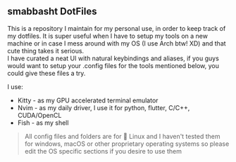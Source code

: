 ## smabbasht DotFiles
This is a repository I maintain for my personal use, in order to keep track of my dotfiles. It is super useful when I have to setup my tools on a new machine or in case I mess around with my OS (I use Arch btw! XD) and that cute thing takes it serious. <br>
I have curated a neat UI with natural keybindings and aliases, if you guys would want to setup your .config files for the tools mentioned below, you could give these files a try.  

I use:
- Kitty - as my GPU accelerated terminal emulator
- Nvim - as my daily driver, I use it for python, flutter, C/C++, CUDA/OpenCL
- Fish - as my shell

> All config files and folders are for 👑 Linux and I haven't tested them for windows, macOS or other proprietary operating systems so please edit the OS specific sections if you desire to use them


